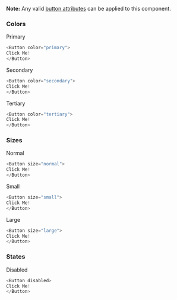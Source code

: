 **Note:** Any valid [button attributes](https://developer.mozilla.org/en-US/docs/Web/HTML/Element/button) can be applied to this component.

### Colors

Primary

```js
<Button color="primary">
Click Me!
</Button>
```

Secondary

```js
<Button color="secondary">
Click Me!
</Button>
```

Tertiary

```js
<Button color="tertiary">
Click Me!
</Button>
```

### Sizes

Normal

```js
<Button size="normal">
Click Me!
</Button>
```

Small

```js
<Button size="small">
Click Me!
</Button>
```

Large

```js
<Button size="large">
Click Me!
</Button>
```

### States

Disabled

```js
<Button disabled>
Click Me!
</Button>
```
